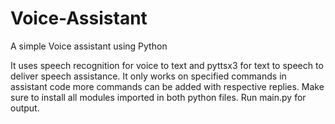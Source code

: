 # Voice-Assistant
A simple Voice assistant using Python

It uses speech recognition for voice to text and pyttsx3 for text to speech to deliver speech assistance. 
It only works on specified commands in assistant code more commands can be added with respective replies.
Make sure to install all modules imported in both python files.
Run main.py for output.
